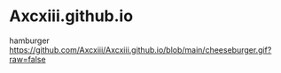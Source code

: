 # Axcxiii.github.io
hamburger
https://github.com/Axcxiii/Axcxiii.github.io/blob/main/cheeseburger.gif?raw=false

